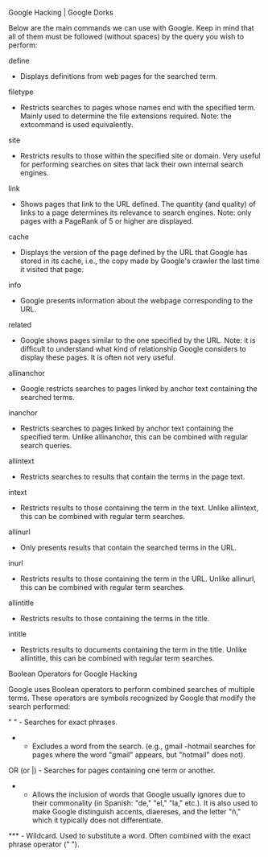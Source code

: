 Google Hacking | Google Dorks

Below are the main commands we can use with Google. Keep in mind that all of them must be followed (without spaces) by the query you wish to perform:

define

- Displays definitions from web pages for the searched term.

filetype

- Restricts searches to pages whose names end with the specified term. Mainly used to determine the file extensions required. Note: the extcommand is used equivalently.

site

- Restricts results to those within the specified site or domain. Very useful for performing searches on sites that lack their own internal search engines.

link

- Shows pages that link to the URL defined. The quantity (and quality) of links to a page determines its relevance to search engines. Note: only pages with a PageRank of 5 or higher are displayed.

cache

- Displays the version of the page defined by the URL that Google has stored in its cache, i.e., the copy made by Google's crawler the last time it visited that page.

info

- Google presents information about the webpage corresponding to the URL.

related

- Google shows pages similar to the one specified by the URL. Note: it is difficult to understand what kind of relationship Google considers to display these pages. It is often not very useful.

allinanchor

- Google restricts searches to pages linked by anchor text containing the searched terms.

inanchor

- Restricts searches to pages linked by anchor text containing the specified term. Unlike allinanchor, this can be combined with regular search queries.

allintext

- Restricts searches to results that contain the terms in the page text.

intext

- Restricts results to those containing the term in the text. Unlike allintext, this can be combined with regular term searches.

allinurl

- Only presents results that contain the searched terms in the URL.

inurl

- Restricts results to those containing the term in the URL. Unlike allinurl, this can be combined with regular term searches.

allintitle

- Restricts results to those containing the terms in the title.

intitle

- Restricts results to documents containing the term in the title. Unlike allintitle, this can be combined with regular term searches.



Boolean Operators for Google Hacking

Google uses Boolean operators to perform combined searches of multiple terms. These operators are symbols recognized by Google that modify the search performed:

" " - Searches for exact phrases.

- - Excludes a word from the search. (e.g., gmail -hotmail searches for pages where the word "gmail" appears, but "hotmail" does not).

OR (or |) - Searches for pages containing one term or another.

+ - Allows the inclusion of words that Google usually ignores due to their commonality (in Spanish: "de," "el," "la," etc.). It is also used to make Google distinguish accents, diaereses, and the letter "ñ," which it typically does not differentiate.

*** - Wildcard. Used to substitute a word. Often combined with the exact phrase operator (" ").
